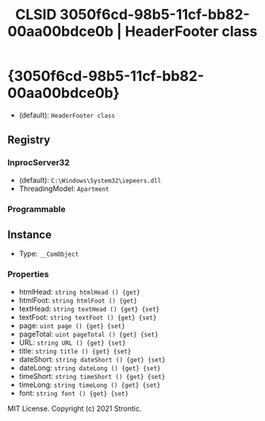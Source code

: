 ﻿---
title: "CLSID 3050f6cd-98b5-11cf-bb82-00aa00bdce0b | HeaderFooter class"
excerpt: What is COM-Object CLSID 3050f6cd-98b5-11cf-bb82-00aa00bdce0b?
---

# {3050f6cd-98b5-11cf-bb82-00aa00bdce0b}

* (default): `HeaderFooter class`

## Registry


### InprocServer32

* (default): `C:\Windows\System32\iepeers.dll`
* ThreadingModel: `Apartment`

### Programmable


## Instance

* Type: `__ComObject`

### Properties

* htmlHead: `string htmlHead () {get} `
* htmlFoot: `string htmlFoot () {get} `
* textHead: `string textHead () {get} {set} `
* textFoot: `string textFoot () {get} {set} `
* page: `uint page () {get} {set} `
* pageTotal: `uint pageTotal () {get} {set} `
* URL: `string URL () {get} {set} `
* title: `string title () {get} {set} `
* dateShort: `string dateShort () {get} {set} `
* dateLong: `string dateLong () {get} {set} `
* timeShort: `string timeShort () {get} {set} `
* timeLong: `string timeLong () {get} {set} `
* font: `string font () {get} {set} `

MIT License. Copyright (c) 2021 Strontic.



